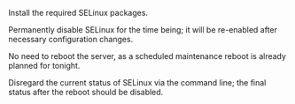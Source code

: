 Install the required SELinux packages.

Permanently disable SELinux for the time being; it will be re-enabled after necessary configuration changes.

No need to reboot the server, as a scheduled maintenance reboot is already planned for tonight.

Disregard the current status of SELinux via the command line; the final status after the reboot should be disabled.
